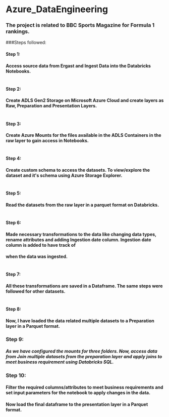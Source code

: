 # Azure_DataEngineering
### The project is related to BBC Sports Magazine for Formula 1 rankings.

###Steps followed:

#### Step 1:
#### Access source data from Ergast and Ingest Data into the Databricks Notebooks. 
# 
#### Step 2:
#### Create ADLS Gen2 Storage on Microsoft Azure Cloud and create layers as Raw, Preparation and Presentation Layers.
# 
#### Step 3:
#### Create Azure Mounts for the files available in the ADLS Containers in the raw layer to gain access in Notebooks.
# 
#### Step 4:
#### Create custom schema to access the datasets. To view/explore the dataset and it's schema using Azure Storage Explorer.
# 
#### Step 5:
#### Read the datasets from the raw layer in a parquet format on Databricks.
# 
#### Step 6:
#### Made necessary transformations to the data like changing data types, rename attributes and adding Ingestion date column. Ingestion date column is added to have track of 
#### when the data was ingested.
# 
#### Step 7:
#### All these transformations are saved in a Dataframe. The same steps were followed for other datasets.
# 
#### Step 8:
#### Now, I have loaded the data related multiple datasets to a Preparation layer in a Parquet format.

### Step 9:
##### As we have configured the mounts for three folders. Now, access data from Join multiple datasets from the preparation layer and apply joins to meet business requirement using Databricks SQL.

### Step 10:
#### Filter the required columns/attributes to meet business requirements and set input parameters for the notebook to apply changes in the data. 
#### Now load the final dataframe to the presentation layer in a Parquet format.
